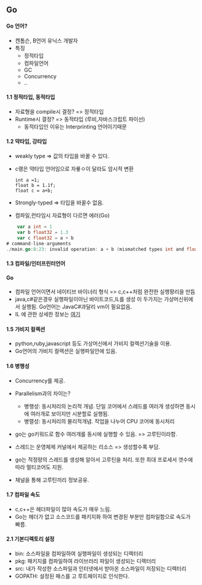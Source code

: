 ## Go

#### Go 언어?

* 켄톰슨, B언어 유닉스 개발자
* 특징
  * 정적타입
  * 컴파일언어
  * GC
  * Concurrency
  * ..

#### 1.1 정적타입, 동적타입

* 자료형을 compile시 결정? => 정적타입
* Runtime시 결정? => 동적타입 (루비,자바스크립트 파이선) 
  * 동적타입인 이유는 Interprinting 언어이기때문



#### 1.2 약타입, 강타입

* weakly type => 값의 타입을 바꿀 수 있다.

* c랭은 약타입 언어임으로 자룧ㅇ이 달라도 암시적 변환

  ```
  int a =1;
  float b = 1.1f;
  float c = a+b;
  ```

* Strongly-typed => 타입을 바꿀수 없음.
* 컴파일,런타임시 자료형이 다르면 에러(Go)

```go
	var a int = 1
    var b float32 = 1.3
    var c float32 = a + b
# command-line-arguments
./main.go:8:23: invalid operation: a + b (mismatched types int and float32)
```





#### 1.3 컴파일/인터프린터언어

#### Go

* 컴파일 언어이면서 네이티브 바이너리 형식 =>  c,c++처럼 완전한 실행팡리을 만듬
* java,c#같은경우 실행파일이아닌 바이트코드,IL를 생성 이 두가지는 가상머신위에서 실행됨. Go언어는 JavaC#과달리 vm이 필요없음.
* IL 에 관한 상세한 정보는 [여기](https://ko.wikipedia.org/wiki/%EA%B3%B5%ED%86%B5_%EC%A4%91%EA%B0%84_%EC%96%B8%EC%96%B4)





#### 1.5 가비지 컬렉션

*  python,ruby,javascript 등도 가상머신에서 가비지 컬렉션기술을 이용.
* Go언어의 가비지 컬렉션은 실행파일안에 있음. 



#### 1.6 병행성

* Concurrency를 제공.
* Parallelism과의 차이는?
  * 병행성:  동시처리의 논리적 개념. 단일 코어에서 스레드를 여러개 생성하면 동시에 여러개로 보이지만 시분할로 실행됨.
  * 병렬성: 동시처리의 물리적개념. 작업을 나누어 CPU 코어에 동시처리
* go는 go키워드로  함수 여러개를 동시에 실행할 수 있음. => 고루틴이라함. 
* 스레드는 운영체제 커널에서 제공하는 리소스 => 생성할수록 부담.
* go는 적정량의 스레드를 생성해 알아서 고루틴을 처리. 또한 최대 프로세서 갯수에 따라 멀티코어도 지원.

* 채널을 통해 고루틴끼리 정보공유.



#### 1.7 컴파일 속도

* c,c++은 헤더파일이 많아 속도가 매우 느림.
* Go는 헤더가 없고 소스코드를 패키지화 하여 변경된 부분만 컴파일함으로 속도가 빠름.

#### 2.1 기본디렉토리 설정

* bin: 소스파일을 컴파일하여 실행파일이 생성되는 디렉터리
* pkg: 패키지를 컴파일하여 라이브러리 파일이 생성되는 디렉터리 
* src:  내가 작성한 소스파일과 인터넷에서 받아온 소스파일이 저장되는 디렉터리
* GOPATH: 설정된 패스를 고 루트페이지로 인식한다.